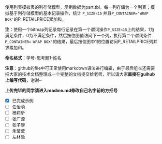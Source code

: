 使用列表模拟表的列存储模型，示例数据为part.tbl，每一列存储为一个列表；模拟基于列存储模型的基本记录操作，统计 `P_SIZE<15` 并且`P_CONTAINER='WRAP BOX'`的P_RETAILPRICE累加和。 

**注**：使用一个bitmap列记录每行记录在第一个谓词操作`P_SIZE<15`上的结果，1为满足条件，0为不满足条件，然后按位图值访问下一个列，执行第二个谓词条件`P_CONTAINER='WRAP BOX'`的结果，最后按位图中1的位置访问P_RETAILPRICE列并求累加和。

**命名格式**：学号-思考题1-姓名

**注意**：github的file中可正常使用markdown语法进行编辑，由于最后组长还需要把大家的技术文档整理成一个完整的文档提交给老师，所以请大家**直接在guihub上编写代码**，谢谢~

**上传完毕的同学请进入readme.md修改自己名字前的方括号**

- [x] 已完成示例
- [ ] 任怡萌
- [ ] 杨莉昕
- [ ] 张广源
- [ ] 张子康
- [ ] 朱莹莹
- [ ] 左林渝
